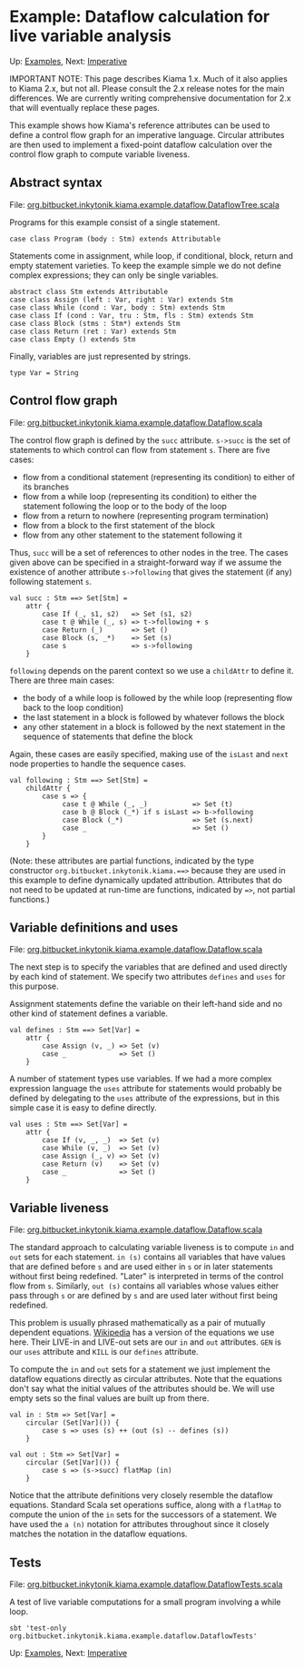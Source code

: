 # Example: Dataflow calculation for live variable analysis

Up: [Examples](Examples.md), Next: [Imperative](Imperative.md)

IMPORTANT NOTE: This page describes Kiama 1.x. Much of it also applies
to Kiama 2.x, but not all. Please consult the 2.x release notes for the
main differences. We are currently writing comprehensive documentation
for 2.x that will eventually replace these pages.

This example shows how Kiama's reference attributes can be used to
define a control flow graph for an imperative language. Circular
attributes are then used to implement a fixed-point dataflow
calculation over the control flow graph to compute variable liveness.

## Abstract syntax

File: [org.bitbucket.inkytonik.kiama.example.dataflow.DataflowTree.scala](https://github.com/inkytonik/kiama/blob/master/library/src/test/scala/org/bitbucket/inkytonik/kiama/example/dataflow/DataflowTree.scala)

Programs for this example consist of a single statement.

```
case class Program (body : Stm) extends Attributable
```

Statements come in assignment, while loop, if conditional, block,
return and empty statement varieties. To keep the example simple we do
not define complex expressions; they can only be single variables.

```
abstract class Stm extends Attributable
case class Assign (left : Var, right : Var) extends Stm
case class While (cond : Var, body : Stm) extends Stm
case class If (cond : Var, tru : Stm, fls : Stm) extends Stm
case class Block (stms : Stm*) extends Stm
case class Return (ret : Var) extends Stm
case class Empty () extends Stm
```

Finally, variables are just represented by strings.

```
type Var = String
```

## Control flow graph

File: [org.bitbucket.inkytonik.kiama.example.dataflow.Dataflow.scala](https://github.com/inkytonik/kiama/blob/master/library/src/test/scala/org/bitbucket/inkytonik/kiama/example/dataflow/Dataflow.scala)

The control flow graph is defined by the `succ` attribute. `s->succ`
is the set of statements to which control can flow from statement `s`.
There are five cases:

  * flow from a conditional statement (representing its condition) to  either of its branches
  * flow from a while loop (representing its condition) to either the  statement following the loop or to the body of the loop
  * flow from a return to nowhere (representing program termination)
  * flow from a block to the first statement of the block
  * flow from any other statement to the statement following it

Thus, `succ` will be a set of references to other nodes in the tree.
The cases given above can be specified in a straight-forward way if we
assume the existence of another attribute `s->following` that gives
the statement (if any) following statement `s`.

```
val succ : Stm ==> Set[Stm] =
    attr {
        case If (_, s1, s2)   => Set (s1, s2)
        case t @ While (_, s) => t->following + s
        case Return (_)       => Set ()
        case Block (s, _*)    => Set (s)
        case s                => s->following
    }
```

`following` depends on the parent context so we use a `childAttr` to
define it. There are three main cases:

  * the body of a while loop is followed by the while loop (representing  flow back to the loop condition)
  * the last statement in a block is followed by whatever follows the block
  * any other statement in a block is followed by the next statement in the sequence of statements that define the block

Again, these cases are easily specified, making use of the `isLast` and
`next` node properties to handle the sequence cases.

```
val following : Stm ==> Set[Stm] =
    childAttr {
        case s => {
             case t @ While (_, _)           => Set (t)
             case b @ Block (_*) if s isLast => b->following
             case Block (_*)                 => Set (s.next)
             case _                          => Set ()
        }
    }
```

(Note: these attributes are partial functions, indicated by the type constructor
`org.bitbucket.inkytonik.kiama.==>` because they are used in this example to define dynamically updated
attribution. Attributes that do not need to be updated at run-time are functions,
indicated by `=>`, not partial functions.)

## Variable definitions and uses

File: [org.bitbucket.inkytonik.kiama.example.dataflow.Dataflow.scala](https://github.com/inkytonik/kiama/blob/master/library/src/test/scala/org/bitbucket/inkytonik/kiama/example/dataflow/Dataflow.scala)

The next step is to specify the variables that are defined and used
directly by each kind of statement. We specify two attributes
`defines` and `uses` for this purpose.

Assignment statements define the variable on their left-hand side and
no other kind of statement defines a variable.

```
val defines : Stm ==> Set[Var] =
    attr {
        case Assign (v, _) => Set (v)
        case _             => Set ()
    }
```

A number of statement types use variables. If we had a more complex
expression language the `uses` attribute for statements would probably
be defined by delegating to the `uses` attribute of the expressions,
but in this simple case it is easy to define directly.

```
val uses : Stm ==> Set[Var] =
    attr {
        case If (v, _, _)  => Set (v)
        case While (v, _)  => Set (v)
        case Assign (_, v) => Set (v)
        case Return (v)    => Set (v)
        case _             => Set ()
    }
```

## Variable liveness

File: [org.bitbucket.inkytonik.kiama.example.dataflow.Dataflow.scala](https://github.com/inkytonik/kiama/blob/master/library/src/test/scala/org/bitbucket/inkytonik/kiama/example/dataflow/Dataflow.scala)

The standard approach to calculating variable liveness is to compute
`in` and `out` sets for each statement. `in (s)` contains all
variables that have values that are defined before `s` and are used
either in `s` or in later statements without first being redefined.
"Later" is interpreted in terms of the control flow from `s`.
Similarly, `out (s)` contains all variables whose values either pass
through `s` or are defined by `s` and are used later without first
being redefined.

This problem is usually phrased mathematically as a pair of mutually
dependent equations.
[Wikipedia](http://en.wikipedia.org/wiki/Live_variable_analysis)
has a version of the equations we use here. Their LIVE-in and LIVE-out
sets are our `in` and `out` attributes.  `GEN` is our `uses` attribute
and `KILL` is our `defines` attribute.

To compute the `in` and `out` sets for a statement we just implement
the dataflow equations directly as circular attributes. Note that the
equations don't say what the initial values of the attributes should
be. We will use empty sets so the final values are built up from
there.

```
val in : Stm => Set[Var] =
    circular (Set[Var]()) {
        case s => uses (s) ++ (out (s) -- defines (s))
    }

val out : Stm => Set[Var] =
    circular (Set[Var]()) {
        case s => (s->succ) flatMap (in)
    }
```

Notice that the attribute definitions very closely resemble the
dataflow equations. Standard Scala set operations suffice, along with
a `flatMap` to compute the union of the `in` sets for the successors
of a statement. We have used the `a (n)` notation for attributes
throughout since it closely matches the notation in the dataflow
equations.

## Tests

File: [org.bitbucket.inkytonik.kiama.example.dataflow.DataflowTests.scala](https://github.com/inkytonik/kiama/blob/master/library/src/test/scala/org/bitbucket/inkytonik/kiama/example/dataflow/DataflowTests.scala)

A test of live variable computations for a small program involving a
while loop.

```
sbt 'test-only org.bitbucket.inkytonik.kiama.example.dataflow.DataflowTests'
```

Up: [Examples](Examples.md), Next: [Imperative](Imperative.md)
